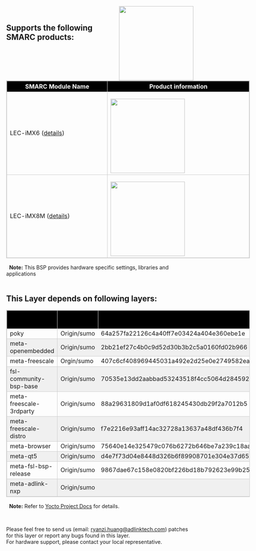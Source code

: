 <img src="https://www.linaro.org/assets/images/projects/yocto-project.png" width="200" align="right">
<br>

Supports the following SMARC products:
----
<table style="width: 656px; border: 1px #cccccc solid;">
<thead>
<tr style="height: 22px;">
<th style="height: 22px; width: 273.4px; text-align: center; background: black; color: white; border: 1px #cccccc solid;">SMARC Module Name</th>
<th style="height: 22px; width: 380.6px; text-align: center; background: black; color: white; border: 1px #cccccc solid;">Product information</th>
</tr>
</thead>
<tbody>
<tr style="height: 26px; border: 1px solid #cccccc;">
<td style="height: 26px; width: 273.4px; border: 1px solid #cccccc;">LEC-iMX6 (<a href="https://www.adlinktech.com/Products/Computer_on_Modules/SMARC/LEC-iMX6?lang=en" target="_blank">details</a>)</td>
<td style="height: 26px; width: 380.6px;">
<p><img src="https://material.adlinktech.com/products/images/1344/LEC-iMX6_ProductImage_en_20171201_v1.png" width="200" align="left" /></p>
</td>
</tr>
<tr style="height: 26px; border: 1px solid #cccccc;">
<td style="height: 26px; width: 273.4px; border: 1px solid #cccccc;">LEC-iMX8M (<a href="https://www.adlinktech.com/Products/Computer_on_Modules/SMARC/LEC-iMX8M?lang=en" target="_blank">details</a>)</td>
<td style="height: 26px; width: 380.6px;">
<p><img src="https://material.adlinktech.com/products/images/1752/LEC-IMX8M-F1.png" width="200" align="left" /></p>
</td>
</tr>
</tbody>
</table>

&nbsp;&nbsp;**Note:** This BSP provides hardware specific settings, libraries and applications
<br>
<br>
 
This Layer depends on following layers:
----
<table style="width: 656px; border: 1px #cccccc solid;">
<thead>
<tr style="height: 22px;">
<th style="height: 22px; width: 289px; text-align: center; background: black; color: white; border: 1px solid #cccccc;"><span style="color: #000000;"><span style="font-weight: 400;">meta name</span></span></th>
<th style="height: 22px; width: 364.6px; text-align: center; background: black; color: white; border: 1px solid #cccccc;"><span style="color: #000000;"><span style="font-weight: 400;">&nbsp;branch version</span></span></th>
<th style="height: 22px; width: 378.4px; text-align: center; background: black; color: white; border: 1px solid #cccccc;"><span style="color: #000000;"><span style="font-weight: 400;">commit version</span></span></th>
</tr>
</thead>
<tbody>
<tr style="height: 26.6px; border: 1px solid #cccccc;">
<td style="height: 26.6px; width: 289px; border: 1px solid #cccccc;">poky</td>
<td style="height: 26.6px; width: 364.6px;">Origin/sumo</td>
<td style="height: 26.6px; width: 378.4px;">64a257fa22126c4a40ff7e03424a404e360ebe1e</td>
</tr>
<tr style="height: 26px; background: #f0f0f0; border: 1px solid #cccccc;">
<td style="height: 26px; width: 289px; border: 1px solid #cccccc;">meta-openembedded</td>
<td style="height: 26px; width: 364.6px;">Origin/sumo</td>
<td style="height: 26px; width: 378.4px;">2bb21ef27c4b0c9d52d30b3b2c5a0160fd02b966</td>
</tr>
<tr style="height: 28px; border: 1px solid #cccccc;">
<td style="height: 28px; width: 289px; border: 1px solid #cccccc;">meta-freescale</td>
<td style="height: 28px; width: 364.6px;">Orgin/sumo</td>
<td style="height: 28px; width: 378.4px;">407c6cf408969445031a492e2d25e0e2749582ea</td>
</tr>
<tr style="height: 27px; background: #f0f0f0; border: 1px solid #cccccc;">
<td style="height: 27px; width: 289px; border: 1px solid #cccccc;">fsl-community-bsp-base</td>
<td style="height: 27px; width: 364.6px;">Origin/sumo</td>
<td style="height: 27px; width: 378.4px;">70535e13dd2aabbad53243518f4cc5064d284592</td>
</tr>
<tr style="height: 23px; border: 1px solid #cccccc;">
<td style="height: 23px; width: 289px; border: 1px solid #cccccc;">meta-freescale-3rdparty</td>
<td style="height: 23px; width: 364.6px;">Origin/sumo</td>
<td style="height: 23px; width: 378.4px;">88a29631809d1af0df618245430db29f2a7012b5</td>
</tr>
<tr style="height: 27px; background: #f0f0f0; border: 1px solid #cccccc;">
<td style="height: 23px; width: 289px; border: 1px solid #cccccc;">meta-freescale-distro</td>
<td style="height: 23px; width: 364.6px;">Origin/sumo</td>
<td style="height: 23px; width: 378.4px;">f7e2216e93aff14ac32728a13637a48df436b7f4</td>
</tr>
<tr style="height: 26px; border: 1px solid #cccccc;">
<td style="height: 26px; width: 289px; border: 1px solid #cccccc;">meta-browser</td>
<td style="height: 26px; width: 364.6px;">Origin/sumo</td>
<td style="height: 26px; width: 378.4px;">75640e14e325479c076b6272b646be7a239c18aa</td>
</tr>
<tr style="height: 26px; background: #f0f0f0; border: 1px solid #cccccc;">
<td style="height: 26px; width: 289px; border: 1px solid #cccccc;">meta-qt5</td>
<td style="height: 26px; width: 364.6px;">Origin/sumo</td>
<td style="height: 26px; width: 378.4px;">d4e7f73d04e8448d326b6f89908701e304e37d65</td>
</tr>
<tr style="height: 26px; ; border: 1px solid #cccccc;">
<td style="height: 26px; width: 289px; border: 1px solid #cccccc;">meta-fsl-bsp-release</td>
<td style="height: 26px; width: 364.6px;">Origin/sumo</td>
<td style="height: 26px; width: 378.4px;">9867dae67c158e0820bf226bd18b792623e99b25</td>
</tr>
<tr style="height: 26px; background: #f0f0f0; border: 1px solid #cccccc;">
<td style="height: 26px; width: 289px; border: 1px solid #cccccc;">meta-adlink-nxp</td>
<td style="height: 26px; width: 364.6px;">Origin/sumo</td>
<td style="height: 26px; width: 378.4px;"></td>
</tr>
</tbody>
</table>

&nbsp;&nbsp;**Note:** Refer to <a href="https://www.yoctoproject.org/docs/" target="_blank">Yocto Project Docs</a> for details.

<br> 




Please feel free to send us (email: ryanzj.huang@adlinktech.com) patches for this layer or report any bugs found in this layer. 
<br>For hardware support, please contact your local representative.

